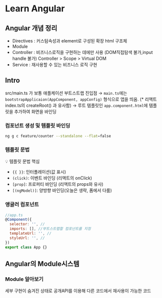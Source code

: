 # Learn Angular

## Angular 개념 정리

- Directives : 커스텀속성과 element로 구성된 확장 html 구조체
- Module
- Controller : 비즈니스로직을 구현하는 데에만 사용 (DOM직접탐색 불가,input handle 불가)
  Controller > Scope > Virtual DOM
- Service : 재사용할 수 있는 비즈니스 로직 구현

## Intro

src/main.ts 가 보통 애플케이션 부트스트랩 진입점
→ `main.ts`에는 `bootstrapApplicaion(AppComponent, appConfig)` 형식으로 앱을 띄움.
(\* 리액트 index.ts의 createRoot(<App/>) 과 유사함)
→ 루트 템플릿인 `app.component.html`에 템플릿을 추가하여 화면을 바인딩

### 컴포넌트 생성 및 템플릿 바인딩

```bash
ng g c feature/counter --standalone --flat=false
```

### 템플릿 문법

💡 템플릿 문법 핵심

- `{{ }}`: 인터폴레이션(값 표시)
- `(click)`: 이벤트 바인딩 (리액트의 onClick)
- `[prop]`: 프로퍼티 바인딩 (리액트의 props와 유사)
- `[(ngModel)]`: 양방향 바인딩(오늘은 생략, 폼에서 다룸)

### 앵귤러 컴포넌트

```javascript
//app.ts
@Component({
  selector: '', //
  imports: [], //부트스트랩할 컴포넌트를 지정
  templateUrl: '', //
  styleUrl: '', //
})
export class App {}
```

## Angular의 Module시스템

### Module 알아보기

세부 구현이 숨겨진 상태로 공개API를 이용해 다른 코드에서 재사용이 가능한 코드

